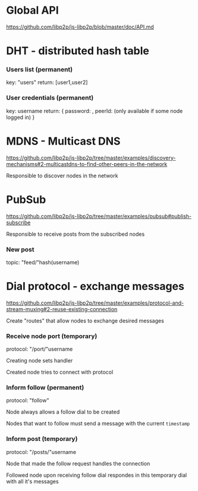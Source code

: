 # Global API

https://github.com/libp2p/js-libp2p/blob/master/doc/API.md


# DHT - distributed hash table

### Users list (permanent)
key: "users"
return: [user1,user2]

### User credentials (permanent)
key: username
return: {
    password: <hash>,
    peerId: <hash> (only available if some node logged in)
}

# MDNS - Multicast DNS

https://github.com/libp2p/js-libp2p/tree/master/examples/discovery-mechanisms#2-multicastdns-to-find-other-peers-in-the-network

Responsible to discover nodes in the network

# PubSub

https://github.com/libp2p/js-libp2p/tree/master/examples/pubsub#publish-subscribe

Responsible to receive posts from the subscribed nodes

### New post
topic: "feed/"hash(username)

# Dial protocol - exchange messages

https://github.com/libp2p/js-libp2p/tree/master/examples/protocol-and-stream-muxing#2-reuse-existing-connection

Create "routes" that allow nodes to exchange desired messages

### Receive node port (temporary)
protocol: "/port/"username

Creating node sets handler

Created node tries to connect with protocol

### Inform follow (permanent)
protocol: "follow"

Node always allows a follow dial to be created

Nodes that want to follow must send a message with the current `timestamp`

### Inform post (temporary)
protocol: "/posts/"username

Node that made the follow request handles the connection

Followed node upon receiving follow dial respondes in this temporary dial with all it's messages